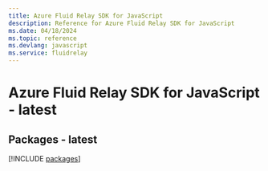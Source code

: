 ```yaml
---
title: Azure Fluid Relay SDK for JavaScript
description: Reference for Azure Fluid Relay SDK for JavaScript
ms.date: 04/18/2024
ms.topic: reference
ms.devlang: javascript
ms.service: fluidrelay
---
```

# Azure Fluid Relay SDK for JavaScript - latest
## Packages - latest
[!INCLUDE [packages](fluid-relay-index.md)]